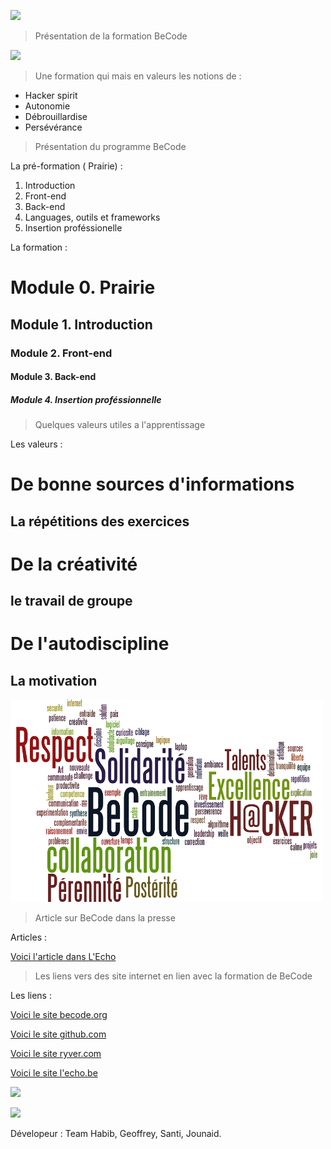 ![](https://media.licdn.com/media/AAEAAQAAAAAAAAkvAAAAJDAyNzk3ODlhLWU0MGYtNDFjMy05YzJiLTVjMjQ5ZjQ1YjlkMw.png)

> Présentation de la formation BeCode

![](http://www.gif.ovh/french-gif/Informaticien%20Gif/Informaticien%20Gif%20(23).gif)

> Une formation qui mais en valeurs les notions de :

- Hacker spirit
- Autonomie
- Débrouillardise
- Persévérance

> Présentation du programme BeCode

La pré-formation ( Prairie) :

1. Introduction
2. Front-end
3. Back-end
4. Languages, outils et frameworks
5. Insertion proféssionelle

La formation :

# Module 0. Prairie
## Module 1. Introduction
### Module 2. Front-end
#### Module 3. Back-end
##### Module 4. Insertion proféssionnelle

> Quelques valeurs utiles a l'apprentissage

Les valeurs :

# De bonne sources d'informations
## La répétitions des exercices
# De la créativité
## le travail de groupe
# De l'autodiscipline
## La motivation

![](https://github.com/ModjoInc/BeCode/blob/master/wordle3.png)

> Article sur BeCode dans la presse

Articles :

[Voici l'article dans L'Echo](http://www.lecho.be/entreprises/technologie/BeCode-une-fabrique-sociale-de-codeurs-en-mode-start-up/9881172)

> Les liens vers des site internet en lien avec la formation de BeCode

Les liens :

[Voici le site becode.org](http://register.becode.org/)


[Voici le site github.com](https://github.com/)


[Voici le site ryver.com](https://ryver.com/)


[Voici le site l'echo.be](http://www.lecho.be/)


![](http://usabilitygeek.com/wp-content/uploads/2012/04/HTML-Guidelines-for-Usability-SEO.jpg)


![](http://i.imgur.com/epaVROW.gif)

Dévelopeur : Team Habib, Geoffrey, Santi, Jounaid.
